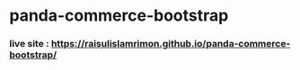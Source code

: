# panda-commerce-bootstrap
### live site : https://raisulislamrimon.github.io/panda-commerce-bootstrap/